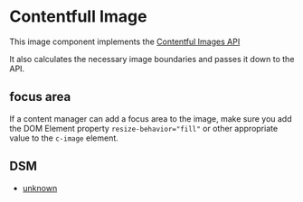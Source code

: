 # Contentfull Image
This image component implements the [Contentful Images API](https://www.contentful.com/developers/docs/references/images-api/) 

It also calculates the necessary image boundaries and passes it down to the API.

## focus area
If a content manager can add a focus area to the image, make sure you add the DOM Element property `resize-behavior="fill"` or other appropriate value to the `c-image` element.

## DSM
* [unknown](https://ultimaker.invisionapp.com/dsm/ultimaker/ultimaker-com/asset/components/)

